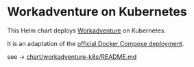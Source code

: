 # Workadventure on Kubernetes

This Helm chart deploys [Workadventure](https://github.com/workadventure/workadventure) on Kubernetes.

It is an adaptation of the [official Docker Compose deployment](https://github.com/workadventure/workadventure/tree/master/contrib/docker).

see -> [chart/workadventure-k8s/README.md](chart/workadventure-k8s/README.md)
